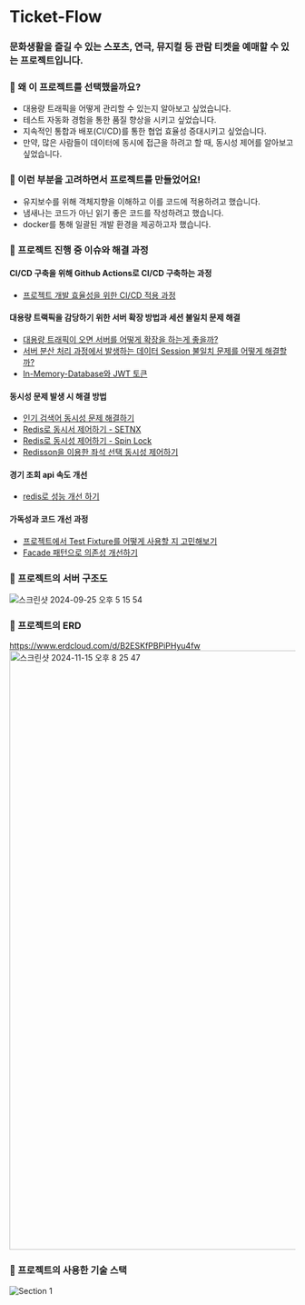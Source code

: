 # Ticket-Flow
### 문화생활을 즐길 수 있는 스포츠, 연극, 뮤지컬 등 관람 티켓을 예매할 수 있는 프로젝트입니다.

### 🌟 왜 이 프로젝트를 선택했을까요?
- 대용량 트래픽을 어떻게 관리할 수 있는지 알아보고 싶었습니다.
- 테스트 자동화 경험을 통한 품질 향상을 시키고 싶었습니다.
- 지속적인 통합과 배포(CI/CD)를 통한 협업 효율성 증대시키고 싶었습니다.
- 만약, 많은 사람들이 데이터에 동시에 접근을 하려고 할 때, 동시성 제어를 알아보고 싶었습니다.

### 🌟 이런 부분을 고려하면서 프로젝트를 만들었어요!
- 유지보수를 위해 객체지향을 이해하고 이를 코드에 적용하려고 했습니다.
- 냄새나는 코드가 아닌 읽기 좋은 코드를 작성하려고 했습니다.
- docker를 통해 일괄된 개발 환경을 제공하고자 했습니다.

### 🌟 프로젝트 진행 중 이슈와 해결 과정
#### CI/CD 구축을 위해 Github Actions로 CI/CD 구축하는 과정
- [프로젝트 개발 효율성을 위한 CI/CD 적용 과정](https://velog.io/@sang_hyeok_2/Project-%ED%94%84%EB%A1%9C%EC%A0%9D%ED%8A%B8-%EA%B0%9C%EB%B0%9C-%ED%9A%A8%EC%9C%A8%EC%84%B1%EC%9D%84-%EC%9C%84%ED%95%9C-CICD-%EC%A0%81%EC%9A%A9-%EA%B3%BC%EC%A0%95)

#### 대용량 트랙픽을 감당하기 위한 서버 확장 방법과 세션 불일치 문제 해결
- [대용량 트래픽이 오면 서버를 어떻게 확장을 하는게 좋을까?](https://velog.io/@sang_hyeok_2/%EB%8C%80%EC%9A%A9%EB%9F%89-%ED%8A%B8%EB%9E%98%ED%94%BD%EC%9D%B4-%EC%98%A4%EB%A9%B4-%EC%84%9C%EB%B2%84%EB%A5%BC-%EC%96%B4%EB%96%BB%EA%B2%8C-%ED%99%95%EC%9E%A5%EC%9D%84-%ED%95%98%EB%8A%94%EA%B2%8C-%EC%A2%8B%EC%9D%84%EA%B9%8C)
- [서버 분산 처리 과정에서 발생하는 데이터 Session 불일치 문제를 어떻게 해결할까?](https://velog.io/@sang_hyeok_2/%EC%84%9C%EB%B2%84-%EB%B6%84%EC%82%B0-%EC%B2%98%EB%A6%AC-%EA%B3%BC%EC%A0%95%EC%97%90%EC%84%9C-%EB%B0%9C%EC%83%9D%ED%95%98%EB%8A%94-%EB%8D%B0%EC%9D%B4%ED%84%B0-Session-%EB%B6%88%EC%9D%BC%EC%B9%98-%EB%AC%B8%EC%A0%9C%EB%A5%BC-%EC%96%B4%EB%96%BB%EA%B2%8C-%ED%95%B4%EA%B2%B0%ED%95%A0%EA%B9%8C)
- [In-Memory-Database와 JWT 토큰](https://velog.io/@sang_hyeok_2/Project-In-Memory-Database%EC%99%80-JWT-%ED%86%A0%ED%81%B0-%EB%8C%80%EC%9A%A9%EB%9F%89-%ED%8A%B8%EB%9E%98%ED%94%BD-3)

#### 동시성 문제 발생 시 해결 방법
- [인기 검색어 동시성 문제 해결하기](https://velog.io/@sang_hyeok_2/Project-%EC%9D%B8%EA%B8%B0-%EA%B2%80%EC%83%89%EC%96%B4-%EB%8F%99%EC%8B%9C%EC%84%B1-%EB%AC%B8%EC%A0%9C-%ED%95%B4%EA%B2%B0%ED%95%98%EA%B8%B0)
- [Redis로 동시서 제어하기 - SETNX](https://velog.io/@sang_hyeok_2/Project-Redis%EB%A1%9C-%EB%8F%99%EC%8B%9C%EC%84%9C-%EC%A0%9C%EC%96%B4%ED%95%98%EA%B8%B0-SETNX)
- [Redis로 동시성 제어하기 - Spin Lock](https://velog.io/@sang_hyeok_2/Project-Redis%EB%A1%9C-%EB%8F%99%EC%8B%9C%EC%84%B1-%EC%A0%9C%EC%96%B4%ED%95%98%EA%B8%B0-Spin-Lock)
- [Redisson을 이용한 좌석 선택 동시성 제어하기](https://velog.io/@sang_hyeok_2/Project-Redisson%EC%9D%84-%EC%9D%B4%EC%9A%A9%ED%95%9C-%EC%A2%8C%EC%84%9D-%EC%84%A0%ED%83%9D-%EB%8F%99%EC%8B%9C%EC%84%B1-%EC%A0%9C%EC%96%B4%ED%95%98%EA%B8%B0)

#### 경기 조회 api 속도 개선
- [redis로 성능 개선 하기](https://velog.io/@sang_hyeok_2/Project-redis%EB%A1%9C-%EC%84%B1%EB%8A%A5-%EA%B0%9C%EC%84%A0-%ED%95%98%EA%B8%B0)

#### 가독성과 코드 개선 과정
- [프로젝트에서 Test Fixture를 어떻게 사용할 지 고민해보기](https://velog.io/@sang_hyeok_2/Project-%ED%94%84%EB%A1%9C%EC%A0%9D%ED%8A%B8%EC%97%90%EC%84%9C-Test-Fixture%EB%A5%BC-%EC%96%B4%EB%96%BB%EA%B2%8C-%EC%82%AC%EC%9A%A9%ED%95%A0-%EC%A7%80-%EA%B3%A0%EB%AF%BC%ED%95%B4%EB%B3%B4%EA%B8%B0)
- [Facade 패턴으로 의존성 개선하기](https://velog.io/@sang_hyeok_2/Project-Facade-%ED%8C%A8%ED%84%B4%EC%9C%BC%EB%A1%9C-%EC%9D%98%EC%A1%B4%EC%84%B1-%EA%B0%9C%EC%84%A0%ED%95%98%EA%B8%B0)

### 🌟 프로젝트의 서버 구조도
![스크린샷 2024-09-25 오후 5 15 54](https://github.com/user-attachments/assets/9e7491cd-957e-4cf9-994e-6f7c3e293be2)

### 🌟 프로젝트의 ERD
https://www.erdcloud.com/d/B2ESKfPBPiPHyu4fw
<img width="1055" alt="스크린샷 2024-11-15 오후 8 25 47" src="https://github.com/user-attachments/assets/eb0703e3-f1c0-4471-8749-887aebfa8ee9">

### 🌟 프로젝트의 사용한 기술 스택
![Section 1](https://github.com/user-attachments/assets/78866dfd-d050-4624-96b8-1fe6c068f2ab)

